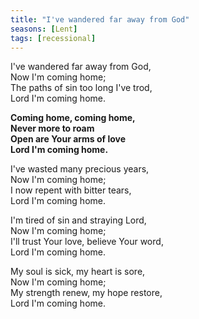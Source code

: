 ```yaml
---
title: "I've wandered far away from God"
seasons: [Lent]
tags: [recessional]
---
```


I've wandered far away from God,   
Now I'm coming home;   
The paths of sin too long I've trod,   
Lord I'm coming home.

**Coming home, coming home,   
Never more to roam   
Open are Your arms of love   
Lord I'm coming home.**

I've wasted many precious years,   
Now I'm coming home;   
I now repent with bitter tears,   
Lord I'm coming home.

I'm tired of sin and straying Lord,   
Now I'm coming home;   
I'll trust Your love, believe Your word,   
Lord I'm coming home.

My soul is sick, my heart is sore,   
Now I'm coming home;   
My strength renew, my hope restore,   
Lord I'm coming home.